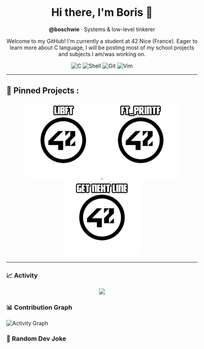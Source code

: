 <!-- Header -->
<h1 align="center">Hi there, I'm Boris 👋</h1>
<p align="center">
  <strong>@boschwie</strong> · Systems & low-level tinkerer
</p>

<!-- Short tagline -->
<p align="center">
  Welcome to my GitHub! I'm currently a student at 42 Nice (France).  
  Eager to learn more about C language, I will be posting most of my school projects and subjects I am/was working on.
</p>

<!-- Tech stack (C only) -->
<p align="center">
  <img alt="C" src="https://img.shields.io/badge/C-00599C?style=for-the-badge&logo=c&logoColor=white">
  <img alt="Shell" src="https://img.shields.io/badge/Shell_Script-121011?style=for-the-badge&logo=gnu-bash&logoColor=white">
  <img alt="Git" src="https://img.shields.io/badge/Git-F05032?style=for-the-badge&logo=git&logoColor=white">
  <img alt="Vim" src="https://img.shields.io/badge/Vim-019733?style=for-the-badge&logo=vim&logoColor=white">
</p>

---

<h2 align="left">📌 Pinned Projects :</h2>

<p align="center">
    <a href="https://github.com/IBobbyI/Libft42">
        <img width="200" src="https://github.com/IBobbyI/IBobbyI/blob/main/Libft%20Logo.png"/>
    </a>
    <a href="https://github.com/IBobbyI/Ft_Printf42">
        <img width="200" src="https://github.com/IBobbyI/IBobbyI/blob/main/Printf%20Logo.png"/>
    </a>
    <a href="https://github.com/IBobbyI/Get_Next_Line42">
        <img width="200" src="https://github.com/IBobbyI/IBobbyI/blob/main/GNL%20Logo.png"/>
    </a>
</p>

---

### 📈 Activity

<!-- GitHub Stat Cards -->
<p align="center">
  <a href="https://github.com/anuraghazra/github-readme-stats">
    <img height=200 align="center" 
         src="https://github-readme-stats-coral-nine-63.vercel.app/api?username=IBobbyI&show_icons=true&theme=tokyonight&hide_border=true&bg_color=0D1117&title_color=58A6FF&icon_color=58A6FF&text_color=C9D1D9" />
  </a>

### 📊 Contribution Graph
![Activity Graph](https://github-readme-activity-graph.vercel.app/graph?username=IBobbyI&theme=tokyo-night&bg_color=0D1117&line=58A6FF&point=58A6FF&hide_border=true)

### 🤣 Random Dev Joke
<!--STARTS_HERE_QUOTE_README-->
<!--ENDS_HERE_QUOTE_README-->


